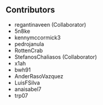 ## Contributors
* regantinaveen (Collaborator)
* 5n8ke
* kennymccormick3
* pedrojanula
* RottenCrab
* StefanosChaliasos (Collaborator)
* x1ah
* bwh91
* AnderRasoVazquez
* LuisFSilva
* anaisabel7
* trp07
